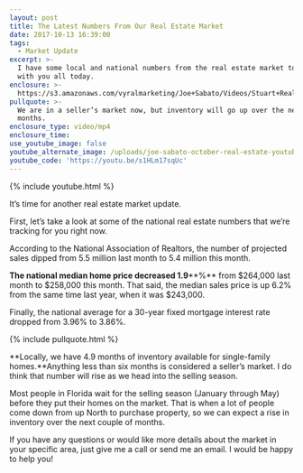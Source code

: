 ```yaml
---
layout: post
title: The Latest Numbers From Our Real Estate Market
date: 2017-10-13 16:39:00
tags:
  - Market Update
excerpt: >-
  I have some local and national numbers from the real estate market to share
  with you all today.
enclosure: >-
  https://s3.amazonaws.com/vyralmarketing/Joe+Sabato/Videos/Stuart+Real+Estate+Agent-+Market+Update-+Your+October+Real+Estate+Market+Update.mp4
pullquote: >-
  We are in a seller’s market now, but inventory will go up over the next few
  months.
enclosure_type: video/mp4
enclosure_time:
use_youtube_image: false
youtube_alternate_image: /uploads/joe-sabato-october-real-estate-youtube.jpg
youtube_code: 'https://youtu.be/s1HLm17sqUc'
---
```



{% include youtube.html %}

It’s time for another real estate market update.

First, let’s take a look at some of the national real estate numbers that we’re tracking for you right now.

According to the National Association of Realtors, the number of projected sales dipped from 5.5 million last month to 5.4 million this month.

**The national median home price decreased 1.9****%** from $264,000 last month to $258,000 this month. That said, the median sales price is up 6.2% from the same time last year, when it was $243,000.

Finally, the national average for a 30-year fixed mortgage interest rate dropped from 3.96% to 3.86%.

{% include pullquote.html %}

**Locally, we have 4.9 months of inventory available for single-family homes.**Anything less than six months is considered a seller’s market. I do think that number will rise as we head into the selling season.

Most people in Florida wait for the selling season (January through May) before they put their homes on the market. That is when a lot of people come down from up North to purchase property, so we can expect a rise in inventory over the next couple of months.

If you have any questions or would like more details about the market in your specific area, just give me a call or send me an email. I would be happy to help you!